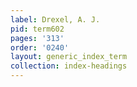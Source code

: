 ```yaml
---
label: Drexel, A. J.
pid: term602
pages: '313'
order: '0240'
layout: generic_index_term
collection: index-headings
---
```

